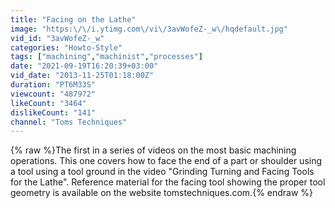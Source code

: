 ```yaml
---
title: "Facing on the Lathe"
image: "https:\/\/i.ytimg.com\/vi\/3avWofeZ-_w\/hqdefault.jpg"
vid_id: "3avWofeZ-_w"
categories: "Howto-Style"
tags: ["machining","machinist","processes"]
date: "2021-09-19T16:20:39+03:00"
vid_date: "2013-11-25T01:18:00Z"
duration: "PT6M33S"
viewcount: "487972"
likeCount: "3464"
dislikeCount: "141"
channel: "Toms Techniques"
---
```

{% raw %}The first in a series of videos on the most basic machining operations. This one covers how to face the end of a part or shoulder using a tool using a tool ground in the video &quot;Grinding Turning and Facing Tools for the Lathe&quot;. Reference material for the facing tool showing the proper tool geometry is available on the website tomstechniques.com.{% endraw %}

